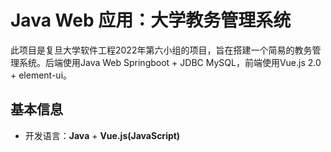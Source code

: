 # Java Web 应用：大学教务管理系统

此项目是复旦大学软件工程2022年第六小组的项目，旨在搭建一个简易的教务管理系统。后端使用Java Web Springboot + JDBC MySQL，前端使用Vue.js 2.0 + element-ui。

## 基本信息

+ 开发语言：**Java** + **Vue.js(JavaScript)**


